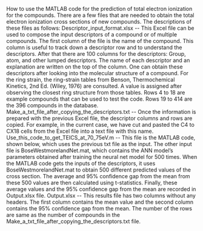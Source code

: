 How to use the MATLAB code for the prediction of total electron ionization for the compounds.
There are a few files that are needed to obtain the total electron ionization cross sections of new compounds. The descriptions of these files as follows:
Descriptor_input_format.xlsx -- This Excel file can be used to compose the input descriptors of a compound or of multiple compounds. The first column of the file is the name of the compound. This column is useful to track down a descriptor row and to understand the descriptors. After that there are 100 columns for the descriptors: Group, atom, and other lumped descriptors. The name of each descriptor and an explanation are written on the top of the column.  One can obtain these descriptors after looking into the molecular structure of a compound. 
For the ring strain, the ring-strain tables from Benson, Thermochemical Kinetics, 2nd Ed. (Wiley, 1976) are consulted. A value is assigned after observing the closest ring structure from those tables. 
Rows 4 to 18 are example compounds that can be used to test the code. Rows 19 to 414 are the 396 compounds in the database.
Make_a_txt_file_after_copying_the_descriptors.txt -- Once the information is prepared with the previous Excel file, the descriptor columns and rows are copied. For example, in the current case, we have cut and pasted the C4 to CX18 cells from the Excel file into a text file with this name.
Use_this_code_to_get_TEICS_at_70_75eV.m -- This file is the MATLAB code, shown below, which uses the previous txt file as the input. The other input file is BoseWestmorelandNet.mat, which contains the ANN model’s parameters obtained after training the neural net model for 500 times. When the MATLAB code gets the inputs of the descriptors, it uses BoseWestmorelandNet.mat to obtain 500 different predicted values of the cross section. The average and 95% confidence gap from the mean from these 500 values are then calculated using t-statistics. Finally, these average values and the 95% confidence gap from the mean are recorded in Output.xlsx file. 
Output.xlsx -- This results file has two columns without any headers. The first column contains the mean value and the second column contains the 95% confidence gap from the mean. The number of the rows are same as the number of compounds in the Make_a_txt_file_after_copying_the_descriptors.txt file.
